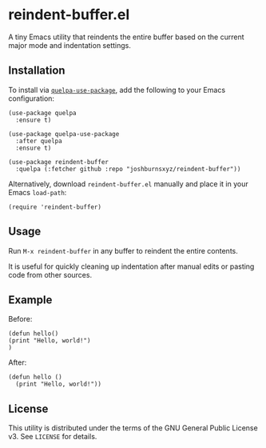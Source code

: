 # reindent-buffer.el

A tiny Emacs utility that reindents the entire buffer based on the current major mode and indentation settings.

## Installation

To install via [`quelpa-use-package`](https://github.com/quelpa/quelpa-use-package), add the following to your Emacs configuration:

```elisp
(use-package quelpa
  :ensure t)

(use-package quelpa-use-package
  :after quelpa
  :ensure t)

(use-package reindent-buffer
  :quelpa (:fetcher github :repo "joshburnsxyz/reindent-buffer"))
```

Alternatively, download `reindent-buffer.el` manually and place it in your Emacs `load-path`:

```elisp
(require 'reindent-buffer)
```

## Usage

Run `M-x reindent-buffer` in any buffer to reindent the entire contents.

It is useful for quickly cleaning up indentation after manual edits or pasting code from other sources.

## Example

Before:

```elisp
(defun hello()
(print "Hello, world!")
)
```

After:

```elisp
(defun hello ()
  (print "Hello, world!"))
```

## License

This utility is distributed under the terms of the GNU General Public License v3. See `LICENSE` for details.

